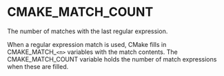   

# CMAKE_MATCH_COUNT  
The number of matches with the last regular expression.  

When a regular expression match is used, CMake fills in
CMAKE_MATCH_```<n>``` variables with the match contents.
The CMAKE_MATCH_COUNT variable holds the number of match
expressions when these are filled.  

